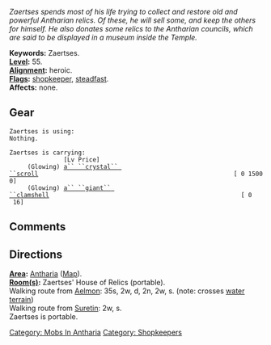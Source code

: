 *Zaertses spends most of his life trying to collect and restore old and
powerful Antharian relics. Of these, he will sell some, and keep the
others for himself. He also donates some relics to the Antharian
councils, which are said to be displayed in a museum inside the Temple.*

**Keywords:** Zaertses.  
**[Level](Level "wikilink"):** 55.  
**[Alignment](Alignment "wikilink"):** heroic.  
**[Flags](:Category:_Mob_Types "wikilink"):**
[shopkeeper](:Category:_Shopkeepers "wikilink"),
[steadfast](Sentinel_Mobs "wikilink").  
**Affects:** none.  

## Gear

`Zaertses is using:`  
`Nothing.`

`Zaertses is carrying:                                                                [Lv Price]`  
`     (Glowing) `[`a`` ``crystal`` ``scroll`](Crystal_Scroll "wikilink")`                                                      [ 0 15000]`  
`     (Glowing) `[`a`` ``giant`` ``clamshell`](Giant_Clamshell "wikilink")`                                                     [ 0    16]`

## Comments

## Directions

**[Area](:Category:_Areas "wikilink"):**
[Antharia](:Category:_Antharia "wikilink")
([Map](Antharia_Map "wikilink")).  
**[Room(s)](:Category:_Rooms "wikilink"):** Zaertses' House of Relics
(portable).  
Walking route from [Aelmon](Aelmon "wikilink"): 35s, 2w, d, 2n, 2w, s.
(note: crosses [water terrain](Water_Terrain "wikilink"))  
Walking route from [Suretin](Suretin "wikilink"): 2w, s.  
Zaertses is portable.  

[Category: Mobs In Antharia](Category:_Mobs_In_Antharia "wikilink")
[Category: Shopkeepers](Category:_Shopkeepers "wikilink")
